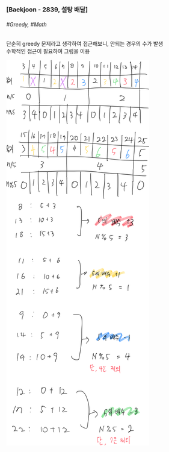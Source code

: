 ### [Baekjoon - 2839,  설탕 배달]
###### \#Greedy, \#Math
단순히 greedy 문제라고 생각하여 접근해보니, 안되는 경우의 수가 발생   
수학적인 접근이 필요하여 그림을 이용



![Solve2839](https://github.com/shihaim/coding-test/blob/main/images/Solve2839.png)
